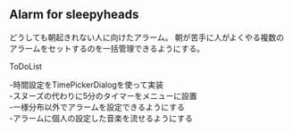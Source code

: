 ## Alarm for sleepyheads

どうしても朝起きれない人に向けたアラーム。
朝が苦手に人がよくやる複数のアラームをセットするのを一括管理できるようにする。

ToDoList

-時間設定をTimePickerDialogを使って実装  
-スヌーズの代わりに5分のタイマーをメニューに設置  
-一様分布以外でアラームを設定できるようにする  
-アラームに個人の設定した音楽を流せるようにする  

